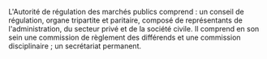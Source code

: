 
L'Autorité de régulation des marchés publics comprend :
un conseil de régulation, organe tripartite et paritaire, composé de
représentants de l'administration, du secteur privé et de la société
civile. Il comprend en son sein une commission de règlement des
différends et une commission disciplinaire ;
un secrétariat permanent.